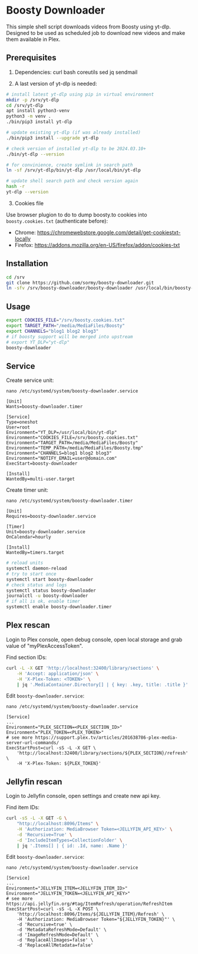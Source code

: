 # Boosty Downloader

This simple shell script downloads videos from Boosty using yt-dlp. Designed to
be used as scheduled job to download new videos and make them available in Plex.

## Prerequisites

1. Dependencies: curl bash coreutils sed jq sendmail

2. A last version of yt-dlp is needed:

```sh
# install latest yt-dlp using pip in virtual environment
mkdir -p /srv/yt-dlp
cd /srv/yt-dlp
apt install python3-venv
python3 -m venv .
./bin/pip3 install yt-dlp

# update existing yt-dlp (if was already installed)
./bin/pip3 install --upgrade yt-dlp

# check version of installed yt-dlp to be 2024.03.10+
./bin/yt-dlp --version

# for convinience, create symlink in search path
ln -sf /srv/yt-dlp/bin/yt-dlp /usr/local/bin/yt-dlp

# update shell search path and check version again
hash -r
yt-dlp --version
```

3. Cookies file

Use browser plugion to do to dump boosty.to cookies into `boosty.cookies.txt`
(authenticate before):

- Chrome: https://chromewebstore.google.com/detail/get-cookiestxt-locally
- Firefox: https://addons.mozilla.org/en-US/firefox/addon/cookies-txt

## Installation

```sh
cd /srv
git clone https://github.com/sormy/boosty-downloader.git
ln -sfv /srv/boosty-downloader/boosty-downloader /usr/local/bin/boosty-downloader
```

## Usage

```sh
export COOKIES_FILE="/srv/boosty.cookies.txt"
export TARGET_PATH="/media/MediaFiles/Boosty"
export CHANNELS="blog1 blog2 blog3"
# if boosty support will be merged into upstream
# export YT_DLP="yt-dlp"
boosty-downloader
```

## Service

Create service unit:

```
nano /etc/systemd/system/boosty-downloader.service

[Unit]
Wants=boosty-downloader.timer

[Service]
Type=oneshot
User=root
Environment="YT_DLP=/usr/local/bin/yt-dlp"
Environment="COOKIES_FILE=/srv/boosty.cookies.txt"
Environment="TARGET_PATH=/media/MediaFiles/Boosty"
Environment="TEMP_PATH=/media/MediaFiles/Boosty.tmp"
Environment="CHANNELS=blog1 blog2 blog3"
Environment="NOTIFY_EMAIL=user@domain.com"
ExecStart=boosty-downloader

[Install]
WantedBy=multi-user.target
```

Create timer unit:

```
nano /etc/systemd/system/boosty-downloader.timer

[Unit]
Requires=boosty-downloader.service

[Timer]
Unit=boosty-downloader.service
OnCalendar=hourly

[Install]
WantedBy=timers.target
```

```sh
# reload units
systemctl daemon-reload
# try to start once
systemctl start boosty-downloader
# check status and logs
systemctl status boosty-downloader
journalctl -u boosty-downloader
# if all is ok, enable timer
systemctl enable boosty-downloader.timer
```

## Plex rescan

Login to Plex console, open debug console, open local storage and grab value of
"myPlexAccessToken".

Find section IDs:

```sh
curl -L -X GET 'http://localhost:32400/library/sections' \
    -H 'Accept: application/json' \
    -H 'X-Plex-Token: <TOKEN>' \
    | jq '.MediaContainer.Directory[] | { key: .key, title: .title }'
```

Edit `boosty-downloader.service`:

```
nano /etc/systemd/system/boosty-downloader.service

[Service]
...
Environment="PLEX_SECTION=<PLEX_SECTION_ID>"
Environment="PLEX_TOKEN=<PLEX_TOKEN>"
# see more https://support.plex.tv/articles/201638786-plex-media-server-url-commands/
ExecStartPost=curl -sS -L -X GET \
    'http://localhost:32400/library/sections/${PLEX_SECTION}/refresh' \
    -H 'X-Plex-Token: ${PLEX_TOKEN}'
```

## Jellyfin rescan

Login to Jellyfin console, open settings and create new api key.

Find item IDs:

```sh
curl -sS -L -X GET -G \
    "http://localhost:8096/Items" \
    -H 'Authorization: MediaBrowser Token=<JELLYFIN_API_KEY>' \
    -d 'Recursive=True' \
    -d 'IncludeItemTypes=CollectionFolder' \
    | jq '.Items[] | { id: .Id, name: .Name }'
```

Edit `boosty-downloader.service`:

```
nano /etc/systemd/system/boosty-downloader.service

[Service]
...
Environment="JELLYFIN_ITEM=<JELLYFIN_ITEM_ID>"
Environment="JELLYFIN_TOKEN=<JELLYFIN_API_KEY>"
# see more https://api.jellyfin.org/#tag/ItemRefresh/operation/RefreshItem
ExecStartPost=curl -sS -L -X POST \
    'http://localhost:8096/Items/${JELLYFIN_ITEM}/Refresh' \
    -H 'Authorization: MediaBrowser Token="${JELLYFIN_TOKEN}"' \
    -d 'Recursive=true' \
    -d 'MetadataRefreshMode=Default' \
    -d 'ImageRefreshMode=Default' \
    -d 'ReplaceAllImages=false' \
    -d 'ReplaceAllMetadata=false'
```
